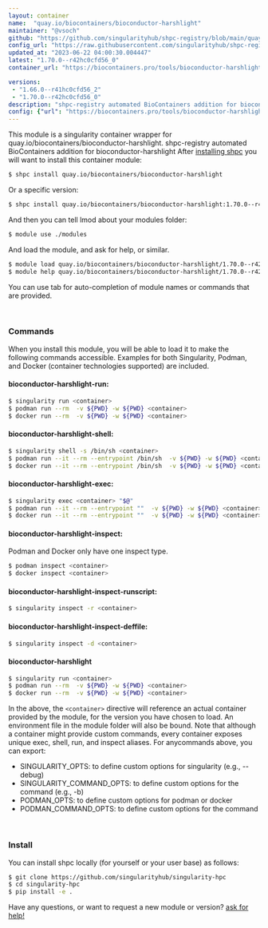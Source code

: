 ```yaml
---
layout: container
name:  "quay.io/biocontainers/bioconductor-harshlight"
maintainer: "@vsoch"
github: "https://github.com/singularityhub/shpc-registry/blob/main/quay.io/biocontainers/bioconductor-harshlight/container.yaml"
config_url: "https://raw.githubusercontent.com/singularityhub/shpc-registry/main/quay.io/biocontainers/bioconductor-harshlight/container.yaml"
updated_at: "2023-06-22 04:00:30.004447"
latest: "1.70.0--r42hc0cfd56_0"
container_url: "https://biocontainers.pro/tools/bioconductor-harshlight"

versions:
 - "1.66.0--r41hc0cfd56_2"
 - "1.70.0--r42hc0cfd56_0"
description: "shpc-registry automated BioContainers addition for bioconductor-harshlight"
config: {"url": "https://biocontainers.pro/tools/bioconductor-harshlight", "maintainer": "@vsoch", "description": "shpc-registry automated BioContainers addition for bioconductor-harshlight", "latest": {"1.70.0--r42hc0cfd56_0": "sha256:0e2bfa62c0359ad1c88386c0e71c5dd3e92ba9ddbbeabebe64beb866535c12c7"}, "tags": {"1.66.0--r41hc0cfd56_2": "sha256:4b17c72c615160929b78955a0a76acc0806c6ce4a9c03b9e52359a0313c893af", "1.70.0--r42hc0cfd56_0": "sha256:0e2bfa62c0359ad1c88386c0e71c5dd3e92ba9ddbbeabebe64beb866535c12c7"}, "docker": "quay.io/biocontainers/bioconductor-harshlight"}
---
```


This module is a singularity container wrapper for quay.io/biocontainers/bioconductor-harshlight.
shpc-registry automated BioContainers addition for bioconductor-harshlight
After [installing shpc](#install) you will want to install this container module:


```bash
$ shpc install quay.io/biocontainers/bioconductor-harshlight
```

Or a specific version:

```bash
$ shpc install quay.io/biocontainers/bioconductor-harshlight:1.70.0--r42hc0cfd56_0
```

And then you can tell lmod about your modules folder:

```bash
$ module use ./modules
```

And load the module, and ask for help, or similar.

```bash
$ module load quay.io/biocontainers/bioconductor-harshlight/1.70.0--r42hc0cfd56_0
$ module help quay.io/biocontainers/bioconductor-harshlight/1.70.0--r42hc0cfd56_0
```

You can use tab for auto-completion of module names or commands that are provided.

<br>

### Commands

When you install this module, you will be able to load it to make the following commands accessible.
Examples for both Singularity, Podman, and Docker (container technologies supported) are included.

#### bioconductor-harshlight-run:

```bash
$ singularity run <container>
$ podman run --rm  -v ${PWD} -w ${PWD} <container>
$ docker run --rm  -v ${PWD} -w ${PWD} <container>
```

#### bioconductor-harshlight-shell:

```bash
$ singularity shell -s /bin/sh <container>
$ podman run --it --rm --entrypoint /bin/sh  -v ${PWD} -w ${PWD} <container>
$ docker run --it --rm --entrypoint /bin/sh  -v ${PWD} -w ${PWD} <container>
```

#### bioconductor-harshlight-exec:

```bash
$ singularity exec <container> "$@"
$ podman run --it --rm --entrypoint ""  -v ${PWD} -w ${PWD} <container> "$@"
$ docker run --it --rm --entrypoint ""  -v ${PWD} -w ${PWD} <container> "$@"
```

#### bioconductor-harshlight-inspect:

Podman and Docker only have one inspect type.

```bash
$ podman inspect <container>
$ docker inspect <container>
```

#### bioconductor-harshlight-inspect-runscript:

```bash
$ singularity inspect -r <container>
```

#### bioconductor-harshlight-inspect-deffile:

```bash
$ singularity inspect -d <container>
```



#### bioconductor-harshlight

```bash
$ singularity run <container>
$ podman run --rm  -v ${PWD} -w ${PWD} <container>
$ docker run --rm  -v ${PWD} -w ${PWD} <container>
```


In the above, the `<container>` directive will reference an actual container provided
by the module, for the version you have chosen to load. An environment file in the
module folder will also be bound. Note that although a container
might provide custom commands, every container exposes unique exec, shell, run, and
inspect aliases. For anycommands above, you can export:

 - SINGULARITY_OPTS: to define custom options for singularity (e.g., --debug)
 - SINGULARITY_COMMAND_OPTS: to define custom options for the command (e.g., -b)
 - PODMAN_OPTS: to define custom options for podman or docker
 - PODMAN_COMMAND_OPTS: to define custom options for the command

<br>

### Install

You can install shpc locally (for yourself or your user base) as follows:

```bash
$ git clone https://github.com/singularityhub/singularity-hpc
$ cd singularity-hpc
$ pip install -e .
```

Have any questions, or want to request a new module or version? [ask for help!](https://github.com/singularityhub/singularity-hpc/issues)